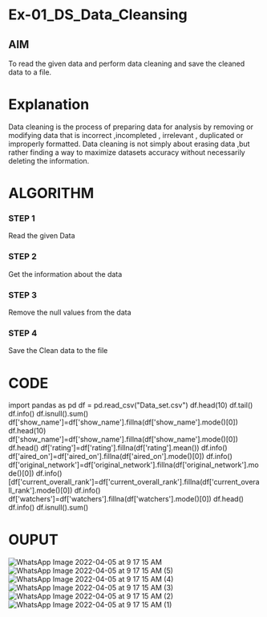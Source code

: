 # Ex-01_DS_Data_Cleansing


## AIM
To read the given data and perform data cleaning and save the cleaned data to a file. 

# Explanation
Data cleaning is the process of preparing data for analysis by removing or modifying data that is incorrect ,incompleted , irrelevant , duplicated or improperly formatted. 
Data cleaning is not simply about erasing data ,but rather finding a way to maximize datasets accuracy without necessarily deleting the information. 

# ALGORITHM
### STEP 1
Read the given Data
### STEP 2
Get the information about the data
### STEP 3
Remove the null values from the data
### STEP 4
Save the Clean data to the file


# CODE
import pandas as pd
df = pd.read_csv("Data_set.csv")
df.head(10)
df.tail()
df.info()
df.isnull().sum()
df['show_name']=df['show_name'].fillna(df['show_name'].mode()[0])
df.head(10)
df['show_name']=df['show_name'].fillna(df['show_name'].mode()[0])
df.head()
df['rating']=df['rating'].fillna(df['rating'].mean())
df.info()
df['aired_on']=df['aired_on'].fillna(df['aired_on'].mode()[0])
df.info()
df['original_network']=df['original_network'].fillna(df['original_network'].mode()[0])
df.info()
[df['current_overall_rank']=df['current_overall_rank'].fillna(df['current_overall_rank'].mode()[0])
df.info()
df['watchers']=df['watchers'].fillna(df['watchers'].mode()[0])
df.head()
df.info()
df.isnull().sum()
# OUPUT
![WhatsApp Image 2022-04-05 at 9 17 15 AM](https://user-images.githubusercontent.com/103016377/161678493-8c8568a3-af9d-4afe-a29b-00b70c80b96b.jpeg)
![WhatsApp Image 2022-04-05 at 9 17 15 AM (5)](https://user-images.githubusercontent.com/103016377/161678514-8e1dcebc-b5bf-4a7e-b4ae-748aa4844376.jpeg)
![WhatsApp Image 2022-04-05 at 9 17 15 AM (4)](https://user-images.githubusercontent.com/103016377/161678520-bed5ff99-a8cc-4ab3-ad45-dfd39e22d8a1.jpeg)
![WhatsApp Image 2022-04-05 at 9 17 15 AM (3)](https://user-images.githubusercontent.com/103016377/161678523-53a9834d-e4e2-428f-a6b1-01cb4486ef24.jpeg)
![WhatsApp Image 2022-04-05 at 9 17 15 AM (2)](https://user-images.githubusercontent.com/103016377/161678524-ad440041-9988-4cf0-8268-799017c8c750.jpeg)
![WhatsApp Image 2022-04-05 at 9 17 15 AM (1)](https://user-images.githubusercontent.com/103016377/161678526-d3f5c8a1-6c83-4ab9-9e22-b47abe7eb489.jpeg)

